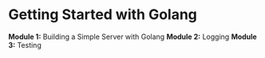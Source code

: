 # Getting Started with Golang

**Module 1:** Building a Simple Server with Golang
**Module 2:** Logging
**Module 3:** Testing
